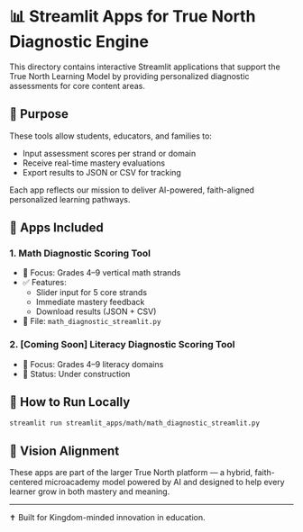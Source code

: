 # 📊 Streamlit Apps for True North Diagnostic Engine

This directory contains interactive Streamlit applications that support the True North Learning Model by providing personalized diagnostic assessments for core content areas.

## 🧠 Purpose
These tools allow students, educators, and families to:
- Input assessment scores per strand or domain
- Receive real-time mastery evaluations
- Export results to JSON or CSV for tracking

Each app reflects our mission to deliver AI-powered, faith-aligned personalized learning pathways.

## 🚀 Apps Included

### 1. Math Diagnostic Scoring Tool
- 🎯 Focus: Grades 4–9 vertical math strands
- ✅ Features:
  - Slider input for 5 core strands
  - Immediate mastery feedback
  - Download results (JSON + CSV)
- 📄 File: `math_diagnostic_streamlit.py`

### 2. [Coming Soon] Literacy Diagnostic Scoring Tool
- 🎯 Focus: Grades 4–9 literacy domains
- 👷 Status: Under construction

## 🧭 How to Run Locally
```bash
streamlit run streamlit_apps/math/math_diagnostic_streamlit.py
```

## 📘 Vision Alignment
These apps are part of the larger True North platform — a hybrid, faith-centered microacademy model powered by AI and designed to help every learner grow in both mastery and meaning.

---
✝️ Built for Kingdom-minded innovation in education.
